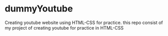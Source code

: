 # dummyYoutube
Creating youtube website using HTML-CSS for practice.
this repo consist of my project of creating youtube for practice in HTML-CSS
